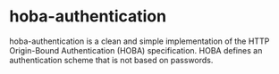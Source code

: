 hoba-authentication
===================

hoba-authentication is a clean and simple implementation of the HTTP Origin-Bound Authentication (HOBA) specification. HOBA defines an authentication scheme that is not based on passwords.
